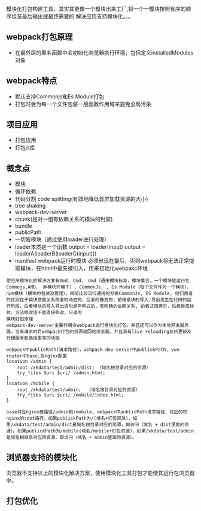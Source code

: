 模块化打包构建工具，其实其更像一个模块出来工厂,将一个一模块按照有序的顺序组装最后输出成最终需要的
解决应用支持模块化。。。
## webpack打包原理
- 在最外层的匿名函数中会初始化浏览器执行环境，包括定义installedModules对象

## webpack特点
- 默认支持Commonjs和Es Module打包
- 打包时会为每一个文件包装一层函数作用域来避免全局污染
## 项目应用
- 打包应用
- 打包js库

## 概念点
- 模块
- 循环依赖
- 代码分割 code splitting(有效地降低首屏加载资源的大小)
- tree shaking
- webpack-dev-server
- chunk(是对一组有依赖关系的模块的封装)
- bundle
- publicPath
- 一切皆模块（通过使用loader进行处理）
- loader本质是一个函数 output = loader(input) output = loaderA(loaderB(loaderC(input)))
- manifest webpack运行时模块 必须出现在最后，否则webpack将无法正常提取模块，在html中最先被引入，用来初始化webpakc环境

```
使应用模块化的解决方案有Amd, Cmd， Umd（通用模块标准，模块集合，一个模块能运行在Commojs,AMD， 非模块环境下）, CommonJs, , Es Module（每个文件作为一个模块），npm模块（模块的包装及管理），目前比较流行通用的方案CommonJs, ES Module, 他们两者的区别在于模块依赖关系前者时动态的，后者时静态的，前端模块的导入,导出发生在代码的运行阶段，后者模块的导入导出语句是声明式的，有明确的依赖关系, 前者式值拷贝，后者是值映射，方法修改值不能直接修改，只读的
模块打包原理
webpack-dev-server主要作用令webpack进行模块化打包，并且还可以作为本地开发服务器，当有请求时将webpack打包的资源返回给浏览器，并且具有live-reloading及热更新及代理服务和路径重写的功能

webpack中publicPath(请求路径)，webpack-dev-server中publickPath, vue-router中base,及nginx配置
location /admin {
    root /xkdata/test/admin/dist; （域名根目录对应的资源）
    try_files $uri $uri/ /admin.html;
}
location /mobile {
    root /xkdata/test/admin;  （域名根目录对应的资源）
    try_files $uri $uri/ /mobile/index.html;
}

base对应nginx根路径/admin和/mobile, webpack中publicPath请求路径，对应的时nginx的root路径，如果publickPath为/(域名+打包资源)，如果/xkdata/test/admin/dist是域名根目录对应的资源，即访问（域名 + dist里面的资源）。如果publickPath为/mobile(域名/mobile+打包资源)，如果/xkdata/test/admin是域名根目录对应的资源，即访问（域名 + admin里面的资源）。

```

## 浏览器支持的模块化
浏览器不支持以上的模块化解决方案，使用模块化工具打包才能使其运行在浏览器中。

## 打包优化